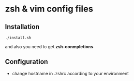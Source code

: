 zsh & vim config files
===

## Installation
```
./install.sh
```

and also you need to get **zsh-conmpletions**

## Configuration
- change hostname in .zshrc according to your environment
